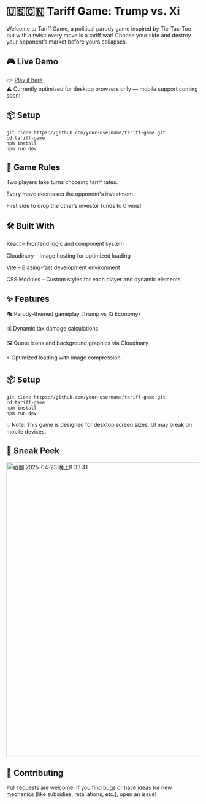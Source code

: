 # 🇺🇸🇨🇳 Tariff Game: Trump vs. Xi
Welcome to Tariff Game, a political parody game inspired by Tic-Tac-Toe but with a twist: every move is a tariff war! Choose your side and destroy your opponent’s market before yours collapses.

## 🎮 Live Demo
👉 [Play it here](https://tariff-game-9e01fa038b45.herokuapp.com/)<br>
⚠️ Currently optimized for desktop browsers only — mobile support coming soon!

## 📦 Setup
```
git clone https://github.com/your-username/tariff-game.git
cd tariff-game
npm install
npm run dev
```

## 🧠 Game Rules
Two players take turns choosing tariff rates.

Every move decreases the opponent's investment.

First side to drop the other’s investor funds to 0 wins!

## 🛠️ Built With
React – Frontend logic and component system

Cloudinary – Image hosting for optimized loading

Vite – Blazing-fast development environment

CSS Modules – Custom styles for each player and dynamic elements

## ✨ Features
🎭 Parody-themed gameplay (Trump vs Xi Economy)

💰 Dynamic tax damage calculations

🖼️ Quote icons and background graphics via Cloudinary

⚡️ Optimized loading with image compression

## 📦 Setup
```
git clone https://github.com/your-username/tariff-game.git
cd tariff-game
npm install
npm run dev
```

💡 Note: This game is designed for desktop screen sizes. UI may break on mobile devices.

## 📸 Sneak Peek

<img width="769" alt="截圖 2025-04-23 晚上8 33 41" src="https://github.com/user-attachments/assets/7de9401b-dca2-4d88-9ca0-4e06d0e72f60" />

## 🤝 Contributing
Pull requests are welcome! If you find bugs or have ideas for new mechanics (like subsidies, retaliations, etc.), open an issue!
